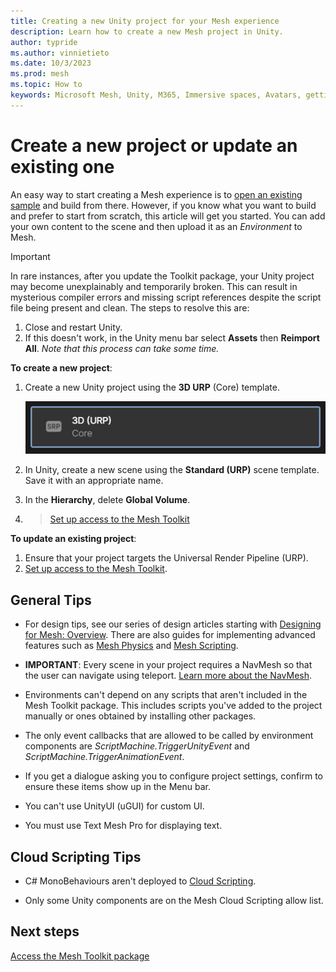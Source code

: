 ```yaml
---
title: Creating a new Unity project for your Mesh experience
description: Learn how to create a new Mesh project in Unity.
author: typride
ms.author: vinnietieto
ms.date: 10/3/2023
ms.prod: mesh
ms.topic: How to
keywords: Microsoft Mesh, Unity, M365, Immersive spaces, Avatars, getting started, documentation, features
---
```


# Create a new project or update an existing one

An easy way to start creating a Mesh experience is to [open an existing sample](../getting-started/choose-your-journey.md) and build from there. However, if you know what you want to build and prefer to start from scratch, this article will get you started. You can add your own content to the scene and then upload it as an *Environment* to Mesh.

> [!IMPORTANT]
> In rare instances, after you update the Toolkit package, your Unity project may become unexplainably and temporarily broken. This can result in mysterious compiler errors and missing script references despite the script file being present and clean. The steps to resolve this are:
> 1. Close and restart Unity.
> 1. If this doesn't work, in the Unity menu bar select **Assets** then **Reimport All**. *Note that this process can take some time.*

**To create a new project**:

1. Create a new Unity project using the **3D URP** (Core) template.

    ![A screenshot of the 3D URP Core template option when you create a new Unity project.](../../media/get-started-developing-mesh/image008.png)

1. In Unity, create a new scene using the **Standard (URP)** scene
    template. Save it with an appropriate name.

1. In the **Hierarchy**, delete **Global Volume**.

1. > [Set up access to the Mesh Toolkit](../build-your-basic-environment/access-the-mesh-toolkit-package.md)

**To update an existing project**:

1. Ensure that your project targets the Universal Render Pipeline (URP).
1. [Set up access to the Mesh Toolkit](../build-your-basic-environment/access-the-mesh-toolkit-package.md).

## General Tips

- For design tips, see our series of design articles starting with [Designing for Mesh: Overview](../../Create/design/overview.md). There are also guides for implementing advanced features such as [Mesh Physics](../../Create/enhance-your-environment/physics-interactions.md) and [Mesh Scripting](../../Create/script-your-scene-logic/mesh-scripting-overview.md).

- **IMPORTANT**: Every scene in your project requires a NavMesh so that the user can navigate using teleport. [Learn more about the NavMesh](https://docs.unity3d.com/Manual/nav-Overview.html).

- Environments can't depend on any scripts that aren't included in the Mesh Toolkit package. This includes scripts you've added to the project manually or ones obtained by installing other packages.

- The only event callbacks that are allowed to be called by environment components are _ScriptMachine.TriggerUnityEvent_ and _ScriptMachine.TriggerAnimationEvent_.

- If you get a dialogue asking you to configure project settings, confirm to ensure these items show up in the Menu bar.

- You can't use UnityUI (uGUI) for custom UI.

- You must use Text Mesh Pro for displaying text.

## Cloud Scripting Tips

- C# MonoBehaviours aren't deployed to [Cloud Scripting](../script-your-scene-logic/mesh-scripting-overview.md).

- Only some Unity components are on the Mesh Cloud Scripting allow list.

## Next steps

[Access the Mesh Toolkit package](access-the-mesh-toolkit-package.md)

